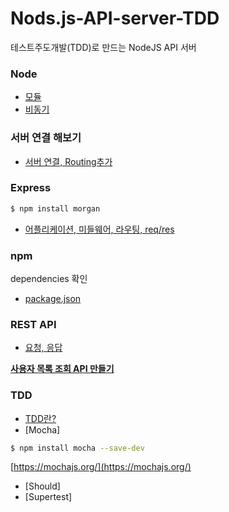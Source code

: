 # Nods.js-API-server-TDD
테스트주도개발(TDD)로 만드는 NodeJS API 서버

### Node 
  - [모듈](https://github.com/psc1987/Nods.js-API-server-TDD/blob/master/index.js)
  - [비동기](https://github.com/psc1987/Nods.js-API-server-TDD/blob/master/index1.js)



### 서버 연결 해보기
  - [서버 연결, Routing추가](https://github.com/psc1987/Nods.js-API-server-TDD/blob/master/hello.js)
  
  
  
### Express 
```sh
$ npm install morgan
```

  - [어플리케이션, 미들웨어, 라우팅, req/res](https://github.com/psc1987/Nods.js-API-server-TDD/blob/master/exp.js)
  
 
### npm
dependencies 확인
  - [package.json](https://github.com/psc1987/Nods.js-API-server-TDD/blob/master/package.json)
  
  
### REST API
  - [요청, 응답](https://github.com/psc1987/Nods.js-API-server-TDD/blob/master/rest.js)
  
[**사용자 목록 조회 API 만들기**](https://github.com/psc1987/Nods.js-API-server-TDD/blob/master/users.js)


### TDD
  - [TDD란?](https://github.com/psc1987/Nods.js-API-server-TDD/blob/master/tdd.txt)
  - [Mocha]
  ```sh
$ npm install mocha --save-dev
```
  [https://mochajs.org/](https://mochajs.org/)
  - [Should]
  - [Supertest]

